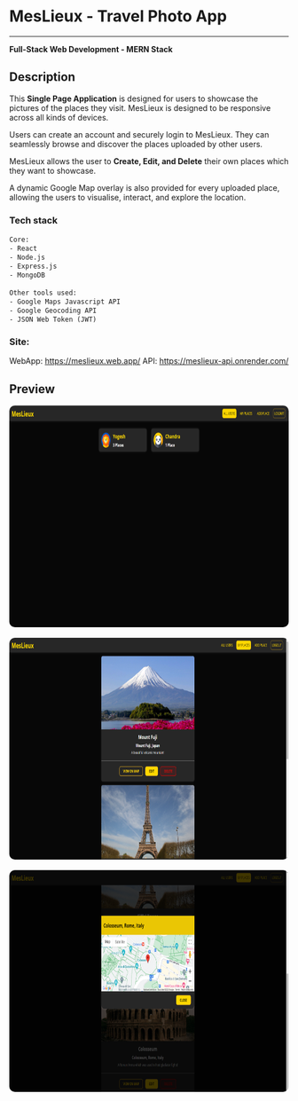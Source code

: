 # MesLieux - Travel Photo App
 ---
 <div>
<b>Full-Stack Web Development - MERN Stack</b>
 </div>

## Description
<p>This <b>Single Page Application</b> is designed for users to showcase the pictures of the places they visit. MesLieux is designed to be responsive across all kinds of devices.</p>
<p>Users can create an account and securely login to MesLieux. They can seamlessly browse and discover the places uploaded by other users.</p>
<p>MesLieux allows the user to <b>Create, Edit, and Delete</b> their own places which they want to showcase.</p>
<p>A dynamic Google Map overlay is also provided for every uploaded place, allowing the users to visualise, interact, and explore the location. </p>



### Tech stack
```
Core:
- React
- Node.js
- Express.js
- MongoDB

Other tools used:
- Google Maps Javascript API
- Google Geocoding API
- JSON Web Token (JWT)
```

### Site:
WebApp: https://meslieux.web.app/
API:    https://meslieux-api.onrender.com/

## Preview
<img src="./readme_images/HomePage.PNG" height="400" style="border-radius:10px;margin-bottom:1rem;" />
<img src="./readme_images/UserPlaces.PNG" height="400" style="border-radius:10px;margin-bottom:1rem;" />
<img src="./readme_images/GoogleMapOverlay.PNG" height="400" style="border-radius:10px;margin-bottom:1rem;" />


